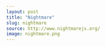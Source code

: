 ```yaml
---
layout: post
title: "Nightmare"
slug: nightmare
source: http://www.nightmarejs.org/
image: nightmare.png
---
```


